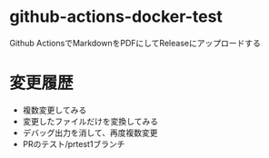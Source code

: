 # github-actions-docker-test

Github ActionsでMarkdownをPDFにしてReleaseにアップロードする

# 変更履歴

- 複数変更してみる
- 変更したファイルだけを変換してみる
- デバッグ出力を消して、再度複数変更
- PRのテスト/prtest1ブランチ
